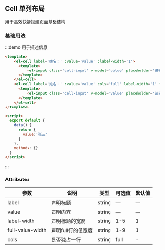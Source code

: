 ## Cell 单列布局
用于高效快捷搭建页面基础结构

### 基础用法
 

:::demo 用于描述信息

```html
<template> 
    <el-cell label='姓名：' :value='value' :label-width='1'>
      <template>
          <el-input class='cell-input' v-model='value' placeholder='请输入内容' size='small'></el-input>
      </template>
    </el-cell>
    <el-cell label='姓名：' :value='value' cols='full' label-width='1' full-value-width='9'>
      <template>
          <el-input class='cell-input' v-model='value' placeholder='请输入内容' size='small'></el-input>
      </template>
    </el-cell>
</template>

<script>
  export default {
    data() {
      return {
        value:'张三'
      }
    },
    methods: {}
  }
</script>

```
:::
 
 
### Attributes
| 参数      | 说明          | 类型      | 可选值                           | 默认值  |
|---------- |-------------- |---------- |--------------------------------  |-------- |
| label     | 声明标题           | string | — | — |
| value     | 声明内容           | string | — | — |
| label-width | 声明标题的宽度 | string | 1-5 | 1 |
| full-value-width | 声明full行的值宽度 | string | 1-9 | 1 |
| cols      | 是否独占一行 | string | full | - |
